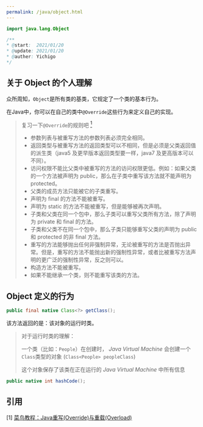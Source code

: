 ```yaml
---
permalink: /java/object.html
---
```

``` java
import java.lang.Object
```

```java
/**
* @start:  2021/01/20
* @update: 2021/01/20
* @auther: Yichigo
*/
```

## 关于 Object 的个人理解

众所周知，`Object`是所有类的基类，它规定了一个类的基本行为。

在Java中，你可以在自己的类中`@Override`这些行为来定义自己的实现。

> 复习一下`@Override`的规则吧 [<sup>1</sup>](#refer-anchor)
>
> - 参数列表与被重写方法的参数列表必须完全相同。
> - 返回类型与被重写方法的返回类型可以不相同，但是必须是父类返回值的派生类（java5 及更早版本返回类型要一样，java7 及更高版本可以不同）。
> - 访问权限不能比父类中被重写的方法的访问权限更低。例如：如果父类的一个方法被声明为 public，那么在子类中重写该方法就不能声明为 protected。
> - 父类的成员方法只能被它的子类重写。
> - 声明为 final 的方法不能被重写。
> - 声明为 static 的方法不能被重写，但是能够被再次声明。
> - 子类和父类在同一个包中，那么子类可以重写父类所有方法，除了声明为 private 和 final 的方法。
> - 子类和父类不在同一个包中，那么子类只能够重写父类的声明为 public 和 protected 的非 final 方法。
> - 重写的方法能够抛出任何非强制异常，无论被重写的方法是否抛出异常。但是，重写的方法不能抛出新的强制性异常，或者比被重写方法声明的更广泛的强制性异常，反之则可以。
> - 构造方法不能被重写。
> - 如果不能继承一个类，则不能重写该类的方法。

## Object 定义的行为

```java
public final native Class<?> getClass();
```

该方法返回的是：该对象的运行时类。  

> 对于运行时类的理解：
>
> 一个类（比如：`People`）在创建时， *Java Virtual Machine* 会创建一个`Class`类型的对象 (`Class<People> peopleClass`)  
>
> 这个对象保存了该类在正在运行的 *Java Virtual Machine* 中所有信息

```java
public native int hashCode();
```



## 引用

<div id="refer-anchor"></div>

[1] [菜鸟教程：Java重写(Override)与重载(Overload)](https://www.runoob.com/java/java-override-overload.html)
